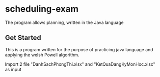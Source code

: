 # scheduling-exam 
The program allows planning, written in the Java language

## Get Started
This is a program written for the purpose of practicing java language and applying the welsh Powell algorithm.

Import 2 file "DanhSachPhongThi.xlsx" and "KetQuaDangKyMonHoc.xlsx" as input
